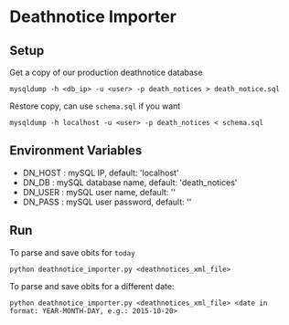 Deathnotice Importer
====================

Setup
-----

Get a copy of our production deathnotice database

```
mysqldump -h <db_ip> -u <user> -p death_notices > death_notice.sql
```

Restore copy, can use `schema.sql` if you want

```
mysqldump -h localhost -u <user> -p death_notices < schema.sql
```

Environment Variables
---------------------

* DN\_HOST : mySQL IP, default: 'localhost'
* DN\_DB : mySQL database name, default: 'death\_notices'
* DN\_USER : mySQL user name, default: ''
* DN\_PASS : mySQL user password, default: ''

Run
---

To parse and save obits for `today`

```
python deathnotice_importer.py <deathnotices_xml_file>
```

To parse and save obits for a different date:

```
python deathnotice_importer.py <deathnotices_xml_file> <date in format: YEAR-MONTH-DAY, e.g.: 2015-10-20>
```
